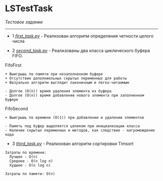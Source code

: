 # LSTestTask
*Тестовое задание*

___

* 1 [*first_task.py*](https://github.com/andreytsimbalov/LSTestTask/blob/master/first_task.py) - 
Реализован алгоритм определения четности целого числа

* 2 [*second_task.py*](https://github.com/andreytsimbalov/LSTestTask/blob/master/second_task.py) - 
Реализованы два класса циклического буфера FIFO. 

FifoFirst
```
+ Выигрышь по памяти при незаполненном буфере
+ Отсутствие дополниельных скрытых переменных для работы
+ Визуально алгоритм выглядит лаконичным и легко-читаемым

- Долгое (O(n)) время удаления элемента из буфера
- Долгое (O(n)) время добавление нового элемента при заполненном буфере
```
FifoSecond
```
+ Выигрышь по времени (O(1)) при добавлении и удалении элементов

- Память под буфер выделяется целиком при инициализации класса
- Наличие скрытых переменных и методов, как следствие - нагромождение кода
```

* 3 [*third_task.py*](https://github.com/andreytsimbalov/LSTestTask/blob/master/third_task.py) - 
Реализован алгоритм сортировки Timsort
```
Затраты по времени:
  Лучшее - O(n)
  Среднее - O(n log n)
  Худшее - O(n log n)

Затраты по памяти: O(n)
```
